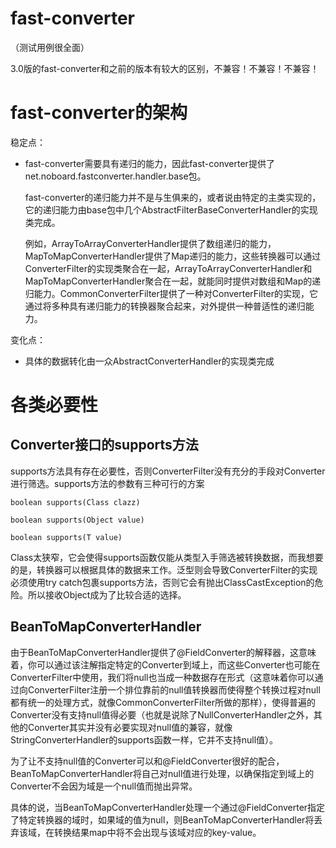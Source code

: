 # fast-converter

（测试用例很全面）

3.0版的fast-converter和之前的版本有较大的区别，不兼容！不兼容！不兼容！

# fast-converter的架构

稳定点：

- fast-converter需要具有递归的能力，因此fast-converter提供了net.noboard.fastconverter.handler.base包。

    fast-converter的递归能力并不是与生俱来的，或者说由特定的主类实现的，它的递归能力由base包中几个AbstractFilterBaseConverterHandler的实现类完成。

    例如，ArrayToArrayConverterHandler提供了数组递归的能力，MapToMapConverterHandler提供了Map递归的能力，这些转换器可以通过ConverterFilter的实现类聚合在一起，ArrayToArrayConverterHandler和MapToMapConverterHandler聚合在一起，就能同时提供对数组和Map的递归能力。CommonConverterFilter提供了一种对ConverterFilter的实现，它通过将多种具有递归能力的转换器聚合起来，对外提供一种普适性的递归能力。

变化点：

- 具体的数据转化由一众AbstractConverterHandler的实现类完成

# 各类必要性

## Converter接口的supports方法

supports方法具有存在必要性，否则ConverterFilter没有充分的手段对Converter进行筛选。supports方法的参数有三种可行的方案

    boolean supports(Class clazz)

    boolean supports(Object value)

    boolean supports(T value)

Class太狭窄，它会使得supports函数仅能从类型入手筛选被转换数据，而我想要的是，转换器可以根据具体的数据来工作。泛型则会导致ConverterFilter的实现必须使用try catch包裹supports方法，否则它会有抛出ClassCastException的危险。所以接收Object成为了比较合适的选择。

## BeanToMapConverterHandler

由于BeanToMapConverterHandler提供了@FieldConverter的解释器，这意味着，你可以通过该注解指定特定的Converter到域上，而这些Converter也可能在ConverterFilter中使用，我们将null也当成一种数据存在形式（这意味着你可以通过向ConverterFilter注册一个排位靠前的null值转换器而使得整个转换过程对null都有统一的处理方式，就像CommonConverterFilter所做的那样），使得普遍的Converter没有支持null值得必要（也就是说除了NullConverterHandler之外，其他的Converter其实并没有必要实现对null值的兼容，就像StringConverterHandler的supports函数一样，它并不支持null值）。

为了让不支持null值的Converter可以和@FieldConverter很好的配合，BeanToMapConverterHandler将自己对null值进行处理，以确保指定到域上的Converter不会因为域是一个null值而抛出异常。

具体的说，当BeanToMapConverterHandler处理一个通过@FieldConverter指定了特定转换器的域时，如果域的值为null，则BeanToMapConverterHandler将丢弃该域，在转换结果map中将不会出现与该域对应的key-value。